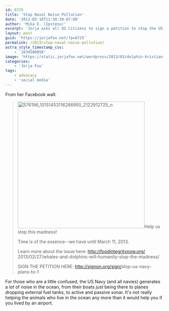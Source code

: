 ```yaml
---
id: 6725
title: 'Stop Naval Noise Pollution'
date: '2013-03-10T11:50:39-07:00'
author: 'Mika E. (Ipstenu)'
excerpt: 'Jorja asks all US Citizens to sign a petition to stop the US Navy from harming animals in our oceans.'
layout: post
guid: 'https://jorjafox.net/?p=6725'
permalink: /2013/stop-naval-noise-pollution/
astra_style_timestamp_css:
    - '1634580858'
image: 'https://static.jorjafox.net/wordpress/2013/03/dolphin-kristian-sekulic-isp.jpg'
categories:
    - 'Jorja Fox'
tags:
    - advocacy
    - 'social media'
---
```


From her Facebook wall:
<blockquote><img class="aligncenter size-full wp-image-6726" alt="576196_10151453116288950_2122912725_n" src="//static.jorjafox.net/wordpress/2013/03/576196_10151453116288950_2122912725_n.jpg" width="403" height="403" />Help us stop this madness!

Time is of the essence--we have until March 11, 2013.

Learn more about the issue here: <a href="http://foodintegritynow.org/2013/02/27/whales-and-dolphins-will-humanity-stop-the-madness/" target="_blank" rel="nofollow nofollow">http://foodintegritynow.org/<wbr />2013/02/27/whales-and-dolphins-will-humani<wbr />ty-stop-the-madness/</a>

SIGN THE PETITION HERE:
<a href="http://signon.org/sign/stop-us-navy-plans-to-1" target="_blank" rel="nofollow nofollow">http://signon.org/sign/<wbr />stop-us-navy-plans-to-1</a></blockquote>
For those who are a little confused, the US Navy (and all navies) generates a _lot_ of noise in the ocean, from their boats just being there to planes dropping external fuel tanks, to active and passive sonar. It's not really helping the animals who live in the ocean any more than it would help you if you lived by an airport.
